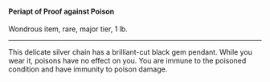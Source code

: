 #### Periapt of Proof against Poison

Wondrous item, rare, major tier, 1 lb.

---

This delicate silver chain has a brilliant-cut black gem pendant. While you wear it, poisons have no effect on you. You are immune to the poisoned condition and have immunity to poison damage.